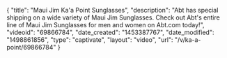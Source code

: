 {
    "title": "Maui Jim Ka'a Point Sunglasses",
    "description": "Abt has special shipping on a wide variety of Maui Jim Sunglasses. Check out Abt's entire line of Maui Jim Sunglasses for men and women on Abt.com today!",
    "videoid": "69866784",
    "date_created": "1453387767",
    "date_modified": "1498861856",
    "type": "captivate",
    "layout": "video",
    "url": "\/v\/ka-a-point\/69866784"
}